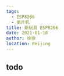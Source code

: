 ```yaml
---
tags: 
  - ESP8266
  - 单片机
title: 新玩具 ESP8266
date: 2021-01-18
author: 徐徐
location: Beijing 
---
```


## todo
